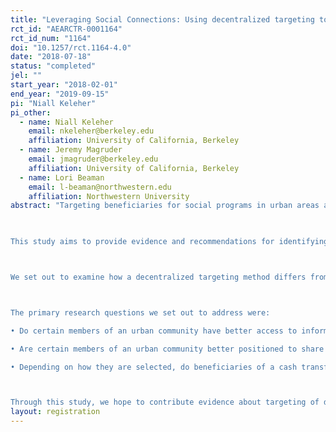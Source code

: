 ```yaml
---
title: "Leveraging Social Connections: Using decentralized targeting to deliver cash transfers in Monrovia, Liberia"
rct_id: "AEARCTR-0001164"
rct_id_num: "1164"
doi: "10.1257/rct.1164-4.0"
date: "2018-07-18"
status: "completed"
jel: ""
start_year: "2018-02-01"
end_year: "2019-09-15"
pi: "Niall Keleher"
pi_other:
  - name: Niall Keleher
    email: nkeleher@berkeley.edu
    affiliation: University of California, Berkeley
  - name: Jeremy Magruder
    email: jmagruder@berkeley.edu
    affiliation: University of California, Berkeley
  - name: Lori Beaman
    email: l-beaman@northwestern.edu
    affiliation: Northwestern University
abstract: "Targeting beneficiaries for social programs in urban areas are increasingly important as urban populations grow and poverty or emergency relief programs become more common in densely populated settings. However, the current targeting strategies and tools may not be best suited for these dynamic urban environments. For example, the tools for targeting social programs often rely on methods developed in rural settings. These rural programs often leverage pre-existing social and political institutions to target beneficiaries. We theorize that the effectiveness of these structures may break down in shifting, urban environments. Another popular beneficiary targeting tool is the proxy means test. While proxy means tests are promoted as a quick option for assessing program eligibility, it requires regular updates to calibrate the means testing and does not translate well outside of welfare-based eligibility.
  
This study aims to provide evidence and recommendations for identifying beneficiary households/individuals for social programs in urban areas. In parallel to the traditional approach to targeting, we will use a decentralized targeting mechanism that aims to gather information held by socially knowledgeable members of an urban community. The principal social program that we will implement is a one-time unconditional cash transfer to households. For the cash transfer, we intend to verify whether or not this decentralized targeting of the unconditional cash transfer is effective in reaching poor households and households that have experienced an economic or health shock. We propose a decentralized mechanism for reaching program beneficiaries. The decentralized targeting mechanism, if found effective, could be used more widely to apply local community knowledge and identify key social nodes to improve program beneficiary selection. 

We set out to examine how a decentralized targeting method differs from beneficiary selection in a more traditional regime. To do so, we conducted a study that tested multiple channels of identifying poor and vulnerable households in urban neighborhoods of Monrovia, Liberia.

The primary research questions we set out to address were:
• Do certain members of an urban community have better access to information about households that are most likely to benefit from a social program?
• Are certain members of an urban community better positioned to share information about a social program?
• Depending on how they are selected, do beneficiaries of a cash transfer differ in their consumption and investment patterns?

Through this study, we hope to contribute evidence about targeting of diverse social programs through an experiment with residents of Monrovia, Liberia. We will solicit the advice of individual residents within the community to identify beneficiaries for two separate programs. We sought to provide evidence to verify whether leveraging social connections lead to differential beneficiary selection than other methods. The project investigated how local, urban social networks can be resourced to reach households within a densely populated community with diverse social protection programs."
layout: registration
---
```


